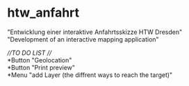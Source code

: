 htw_anfahrt
===========

 "Entwicklung einer interaktive Anfahrtsskizze HTW Dresden" <br>
 "Development of an interactive  mapping application"
 
 *//TO DO LIST //* <br>
*Button "Geolocation" <br>
*Button "Print preview" <br>
*Menu "add Layer (the diffrent ways to reach the target)" 
